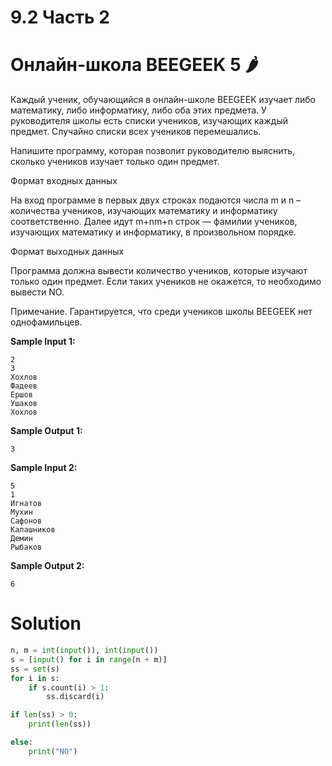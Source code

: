 # 9.2 Часть 2
# Онлайн-школа BEEGEEK 5 🌶️
Каждый ученик, обучающийся в онлайн-школе BEEGEEK изучает либо математику, либо информатику, либо оба этих предмета. У руководителя школы есть списки учеников, изучающих каждый предмет. Случайно списки всех учеников перемешались.

Напишите программу, которая позволит руководителю выяснить, сколько учеников изучает только один предмет.

Формат входных данных

На вход программе в первых двух строках подаются числа m и n – количества учеников, изучающих математику и информатику соответственно. Далее идут m+nm+n строк — фамилии учеников, изучающих математику и информатику, в произвольном порядке.

Формат выходных данных

Программа должна вывести количество учеников, которые изучают только один предмет. Если таких учеников не окажется, то необходимо вывести NO.

Примечание. Гарантируется, что среди учеников школы BEEGEEK нет однофамильцев.


**Sample Input 1:**
```
2
3
Хохлов
Фадеев
Ершов
Ушаков
Хохлов
```
**Sample Output 1:**
```
3
```
**Sample Input 2:**
```
5
1
Игнатов
Мухин
Сафонов
Калашников
Демин
Рыбаков
```
**Sample Output 2:**
```
6
```
# Solution
```python
n, m = int(input()), int(input())
s = [input() for i in range(n + m)]
ss = set(s)
for i in s:
    if s.count(i) > 1:
        ss.discard(i)

if len(ss) > 0:
    print(len(ss))

else:
    print("NO")

```